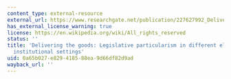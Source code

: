 ```yaml
---
content_type: external-resource
external_url: https://www.researchgate.net/publication/227627992_Delivering_the_Goods_Legislative_Particularism_in_Different_Electoral_and_Institutional_Settings
has_external_license_warning: true
license: https://en.wikipedia.org/wiki/All_rights_reserved
status: ''
title: 'Delivering the goods: Legislative particularism in different electoral and
  institutional settings'
uid: 0a65b027-e829-4185-88ea-9d66df82d9ad
wayback_url: ''
---
```

